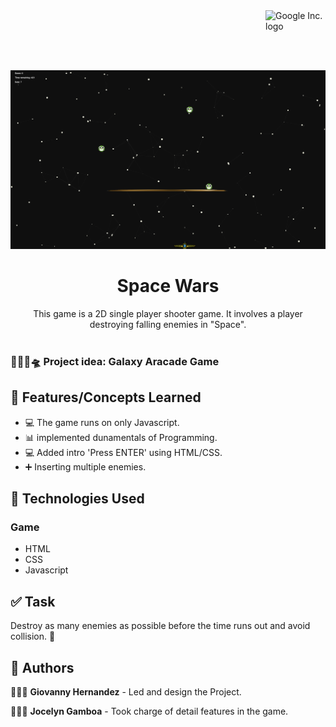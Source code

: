 <img src="https://avatars0.githubusercontent.com/u/1342004?v=3&s=96" alt="Google Inc. logo" title="Google" align="right" height="96" width="96"/>

<p align="center">
    <img width="800" src="./images/Space Wars.png">
</p>

<h1 align="center">Space Wars</h1>

<div align="center">
This game is a 2D single player shooter game. It involves a player destroying falling enemies in "Space".</br></br>
</div>

### 👩🏼‍🚀🛸 Project idea: Galaxy Aracade Game
## 🌟 Features/Concepts Learned

- 💻 The game runs on only Javascript.
- 📊 implemented dunamentals of Programming.
- 💻 Added intro 'Press ENTER' using HTML/CSS.
- ➕ Inserting multiple enemies.


## 📂 Technologies Used

### Game

- HTML
- CSS
- Javascript

## ✅ Task

Destroy as many enemies as possible before the time runs out and avoid collision. 💫

## 📌 Authors

🧑🏽‍💻 **Giovanny Hernandez** - Led and design the Project.

🧑🏽‍💻 **Jocelyn Gamboa** - Took charge of detail features in the game. 

